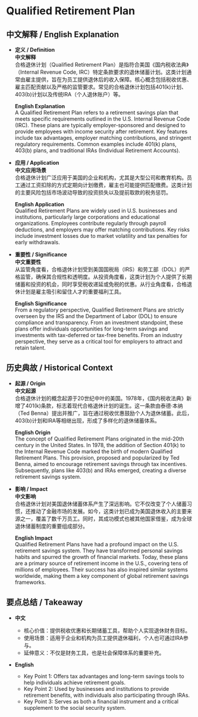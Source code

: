 # Qualified Retirement Plan

## 中文解释 / English Explanation

* **定义 / Definition**  
  **中文解释**  
  合格退休计划（Qualified Retirement Plan）是指符合美国《国内税收法典》（Internal Revenue Code, IRC）特定条款要求的退休储蓄计划。这类计划通常由雇主提供，旨在为员工提供退休后的收入保障。核心概念包括税收优惠、雇主匹配贡献以及严格的监管要求。常见的合格退休计划包括401(k)计划、403(b)计划以及传统IRA（个人退休账户）等。  

  **English Explanation**  
  A Qualified Retirement Plan refers to a retirement savings plan that meets specific requirements outlined in the U.S. Internal Revenue Code (IRC). These plans are typically employer-sponsored and designed to provide employees with income security after retirement. Key features include tax advantages, employer matching contributions, and stringent regulatory requirements. Common examples include 401(k) plans, 403(b) plans, and traditional IRAs (Individual Retirement Accounts).

* **应用 / Application**  
  **中文应用场景**  
  合格退休计划广泛应用于美国的企业和机构，尤其是大型公司和教育机构。员工通过工资扣除的方式定期向计划缴费，雇主也可能提供匹配缴费。这类计划的主要风险包括市场波动导致的投资损失以及提前取款的税务惩罚。  

  **English Application**  
  Qualified Retirement Plans are widely used in U.S. businesses and institutions, particularly large corporations and educational organizations. Employees contribute regularly through payroll deductions, and employers may offer matching contributions. Key risks include investment losses due to market volatility and tax penalties for early withdrawals.

* **重要性 / Significance**  
  **中文重要性**  
  从监管角度看，合格退休计划受到美国国税局（IRS）和劳工部（DOL）的严格监管，确保其合规性和透明度。从投资角度看，这类计划为个人提供了长期储蓄和投资的机会，同时享受税收递延或免税的优惠。从行业角度看，合格退休计划是雇主吸引和留住人才的重要福利工具。  

  **English Significance**  
  From a regulatory perspective, Qualified Retirement Plans are strictly overseen by the IRS and the Department of Labor (DOL) to ensure compliance and transparency. From an investment standpoint, these plans offer individuals opportunities for long-term savings and investments with tax-deferred or tax-free benefits. From an industry perspective, they serve as a critical tool for employers to attract and retain talent.

## 历史典故 / Historical Context

* **起源 / Origin**  
  **中文起源**  
  合格退休计划的概念起源于20世纪中叶的美国。1978年，《国内税收法典》新增了401(k)条款，标志着现代合格退休计划的诞生。这一条款由泰德·本纳（Ted Benna）提出并推广，旨在通过税收优惠鼓励个人为退休储蓄。此后，403(b)计划和IRA等相继出现，形成了多样化的退休储蓄体系。  

  **English Origin**  
  The concept of Qualified Retirement Plans originated in the mid-20th century in the United States. In 1978, the addition of Section 401(k) to the Internal Revenue Code marked the birth of modern Qualified Retirement Plans. This provision, proposed and popularized by Ted Benna, aimed to encourage retirement savings through tax incentives. Subsequently, plans like 403(b) and IRAs emerged, creating a diverse retirement savings system.

* **影响 / Impact**  
  **中文影响**  
  合格退休计划对美国退休储蓄体系产生了深远影响。它不仅改变了个人储蓄习惯，还推动了金融市场的发展。如今，这类计划已成为美国退休收入的主要来源之一，覆盖了数千万员工。同时，其成功模式也被其他国家借鉴，成为全球退休储蓄制度的重要组成部分。  

  **English Impact**  
  Qualified Retirement Plans have had a profound impact on the U.S. retirement savings system. They have transformed personal savings habits and spurred the growth of financial markets. Today, these plans are a primary source of retirement income in the U.S., covering tens of millions of employees. Their success has also inspired similar systems worldwide, making them a key component of global retirement savings frameworks.

## 要点总结 / Takeaway

* **中文**  
  - 核心价值：提供税收优惠和长期储蓄工具，帮助个人实现退休财务目标。  
  - 使用场景：适用于企业和机构为员工提供退休福利，个人也可通过IRA参与。  
  - 延伸意义：不仅是财务工具，也是社会保障体系的重要补充。  

* **English**  
  - Key Point 1: Offers tax advantages and long-term savings tools to help individuals achieve retirement goals.  
  - Key Point 2: Used by businesses and institutions to provide retirement benefits, with individuals also participating through IRAs.  
  - Key Point 3: Serves as both a financial instrument and a critical supplement to the social security system.